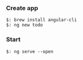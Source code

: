 ### Create app
```shell
$: brew install angular-cli
$: ng new todo
```
### Start 
```shell
$: ng serve --open
```